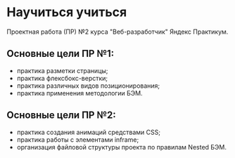 # Научиться учиться
Проектная работа (ПР) №2 курса "Веб-разработчик" Яндекс Практикум.
## Основные цели ПР №1:
* практика разметки страницы;
* практика флексбокс-верстки;
* практика различных видов позиционирования;
* практика применения методологии БЭМ.
## Основные цели ПР №2:
* практика создания анимаций средствами CSS;
* практика работы с элементами inframe;
* организация файловой структуры проекта по правилам Nested БЭМ.